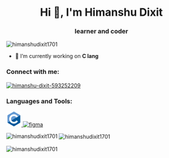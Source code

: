 <h1 align="center">Hi 👋, I'm Himanshu Dixit</h1>
<h3 align="center">learner and coder</h3>

<p align="left"> <img src="https://komarev.com/ghpvc/?username=himanshudixit1701&label=Profile%20views&color=0e75b6&style=flat" alt="himanshudixit1701" /> </p>

- 🔭 I’m currently working on **C lang**

<h3 align="left">Connect with me:</h3>
<p align="left">
<a href="https://linkedin.com/in/himanshu-dixit-593252209" target="blank"><img align="center" src="https://raw.githubusercontent.com/rahuldkjain/github-profile-readme-generator/master/src/images/icons/Social/linked-in-alt.svg" alt="himanshu-dixit-593252209" height="30" width="40" /></a>
</p>

<h3 align="left">Languages and Tools:</h3>
<p align="left"> <a href="https://www.cprogramming.com/" target="_blank" rel="noreferrer"> <img src="https://raw.githubusercontent.com/devicons/devicon/master/icons/c/c-original.svg" alt="c" width="40" height="40"/> </a> <a href="https://www.figma.com/" target="_blank" rel="noreferrer"> <img src="https://www.vectorlogo.zone/logos/figma/figma-icon.svg" alt="figma" width="40" height="40"/> </a> </p>

<p><img align="left" src="https://github-readme-stats.vercel.app/api/top-langs?username=himanshudixit1701&show_icons=true&locale=en&layout=compact" alt="himanshudixit1701" /></p>

<p>&nbsp;<img align="center" src="https://github-readme-stats.vercel.app/api?username=himanshudixit1701&show_icons=true&locale=en" alt="himanshudixit1701" /></p>

<p><img align="center" src="https://github-readme-streak-stats.herokuapp.com/?user=himanshudixit1701&" alt="himanshudixit1701" /></p>


